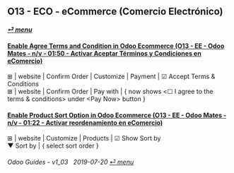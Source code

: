 ## O13 - ECO - eCommerce (Comercio Electrónico)
#### [_&#x23CE; menu_](/o13/ee/o13-ee-guides_menu.md)  

#### [Enable Agree Terms and Condition in Odoo Ecommerce (O13 - EE - Odoo Mates - n/v - 01:50 - Activar Aceptar Términos y Condiciones en eComercio)](https://youtube.com/embed/KntH3ZHd9dE?autoplay=1&start=0&end=0&rel=0)  
&#x229E; | website | Confirm Order | Customize | Payment | &#x2611; Accept Terms & Conditions  
&#x229E; | website | Confirm Order | Pay with | { now shows \<&#x2610; I agree to the terms & conditions\> under \<Pay Now\> button }

#### [Enable Product Sort Option in Odoo Ecommerce (O13 - EE - Odoo Mates - n/v - 01:22 - Activar reordenamiento en eComercio)](https://youtube.com/embed/Oe5zPbHGdjk?autoplay=1&start=0&end=0&rel=0)  
&#x229E; | website | Customize | Products | &#x2611; Show Sort by  
&#x25BC; Sort by | { select sort order }

###### Odoo Guides - v1_03 &nbsp; 2019-07-20  [_&#x23CE; menu_](/o13/ee/o13-ee-guides_menu.md)  
